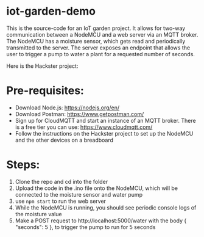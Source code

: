 # iot-garden-demo

This is the source-code for an IoT garden project. It allows for two-way communication between a NodeMCU and a web server via an MQTT broker. The NodeMCU has a moisture sensor, which gets read and periodically transmitted to the server. The server exposes an endpoint that allows the user to trigger a pump to water a plant for a requested number of seconds.

Here is the Hackster project: <insert link here>

# Pre-requisites:
- Download Node.js: https://nodejs.org/en/
- Download Postman: https://www.getpostman.com/
- Sign up for CloudMQTT and start an instance of an MQTT broker. There is a free tier you can use: https://www.cloudmqtt.com/
- Follow the instructions on the Hackster project to set up the NodeMCU and the other devices on a breadboard

# Steps:
1. Clone the repo and cd into the folder
2. Upload the code in the .ino file onto the NodeMCU, which will be connected to the moisture sensor and water pump
3. use `npm start` to run the web server
4. While the NodeMCU is running, you should see periodic console logs of the moisture value
5. Make a POST request to http://localhost:5000/water with the body { "seconds": 5 }, to trigger the pump to run for 5 seconds


